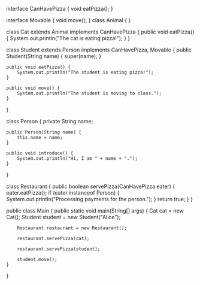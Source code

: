 interface CanHavePizza {
    void eatPizza();
}

interface Movable {
    void move();
}
class Animal {
}

class Cat extends Animal implements CanHavePizza {
    public void eatPizza() {
        System.out.println("The cat is eating pizza!");
    }
}

class Student extends Person implements CanHavePizza, Movable {
    public Student(String name) {
        super(name);
    }

    public void eatPizza() {
        System.out.println("The student is eating pizza!");
    }

    public void move() {
        System.out.println("The student is moving to class.");
    }
}

class Person {
    private String name;

    public Person(String name) {
        this.name = name;
    }

    public void introduce() {
        System.out.println("Hi, I am " + name + ".");
    }
}

class Restaurant {
    public boolean servePizza(CanHavePizza eater) {
        eater.eatPizza();
        if (eater instanceof Person) {
            System.out.println("Processing payments for the person.");
        }
        return true;
    }
}

public class Main {
    public static void main(String[] args) {
        Cat cat = new Cat();
        Student student = new Student("Alice");

        Restaurant restaurant = new Restaurant();

        restaurant.servePizza(cat);

        restaurant.servePizza(student);

        student.move();
    }
}
